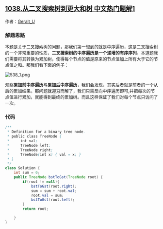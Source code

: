 ## [1038.从二叉搜索树到更大和树 中文热门题解1](https://leetcode.cn/problems/binary-search-tree-to-greater-sum-tree/solutions/100000/1038-cong-er-cha-sou-suo-shu-dao-geng-da-he-shu-fa)

作者：[Geralt_U](https://leetcode.cn/u/Geralt_U)

### 解题思路
本题是关于二叉搜索树的问题，那我们第一想到的就是中序遍历，这是二叉搜索树的一个非常重要的性质，**二叉搜索树的中序遍历是一个递增的有序序列**。本道题我们需要将其转换为累加树，使得每个节点的值是原来的节点值加上所有大于它的节点值之和。那我们看下面的例子：

![538_1.png](https://pic.leetcode-cn.com/d6cae5d818817a8e6fb1f3542f4a4d28eef916c0b8f0eed836833b7c22352c7d-538_1.png)


观察**累加前中序遍历**与**累加后中序遍历**，我们会发现，其实后者就是前者的一个从后的累加结果。那问题就迎刃而解了，我们只需反向中序遍历即可,并把每次的节点值进行累加，就能得到最终的累加树。而且这样保证了我们对每个节点只访问了一次。

### 代码

```java
/**
 * Definition for a binary tree node.
 * public class TreeNode {
 *     int val;
 *     TreeNode left;
 *     TreeNode right;
 *     TreeNode(int x) { val = x; }
 * }
 */
class Solution {
    int sum = 0;
    public TreeNode bstToGst(TreeNode root) {
        if(root != null){
            bstToGst(root.right);
            sum = sum + root.val;
            root.val = sum;
            bstToGst(root.left);
        }
        return root;

    }
}
```